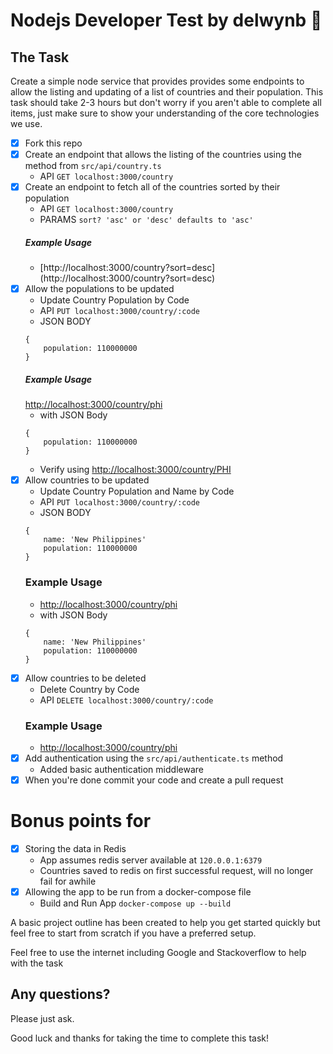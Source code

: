 # Nodejs Developer Test by delwynb 🚀

## The Task

Create a simple node service that provides provides some endpoints to allow the listing and updating of a
list of countries and their population. This task should take 2-3 hours but don't worry if you aren't able to 
complete all items, just make sure to show your understanding of the core technologies we use.

- [x] Fork this repo
- [x] Create an endpoint that allows the listing of the countries using the method from `src/api/country.ts`
    - API `GET localhost:3000/country`
- [x] Create an endpoint to fetch all of the countries sorted by their population
    - API `GET localhost:3000/country`
    - PARAMS `sort? 'asc' or 'desc' defaults to 'asc'`
    ##### Example Usage
    - [http://localhost:3000/country?sort=desc] (http://localhost:3000/country?sort=desc)
- [x] Allow the populations to be updated
    - Update Country Population by Code
    - API `PUT localhost:3000/country/:code`
    - JSON BODY 
    ```
    {
        population: 110000000
    }
    ```
    ##### Example Usage
    [http://localhost:3000/country/phi](http://localhost:3000/country/phi)
    - with JSON Body
    ```
    {
        population: 110000000
    }
    ```
    - Verify using [http://localhost:3000/country/PHI](http://localhost:3000/country/PHI)
- [x] Allow countries to be updated
    - Update Country Population and Name by Code
    - API `PUT localhost:3000/country/:code`
    - JSON BODY 
    ```
    {
        name: 'New Philippines'
        population: 110000000
    }
    ```
    ### Example Usage
    - [http://localhost:3000/country/phi](http://localhost:3000/country/phi)
    - with JSON Body 
    ```
    {
        name: 'New Philippines'
        population: 110000000
    }
    ```
- [x] Allow countries to be deleted 
    - Delete Country by Code
    - API `DELETE localhost:3000/country/:code`
     ### Example Usage
    - [http://localhost:3000/country/phi](http://localhost:3000/country/phi)
- [x] Add authentication using the `src/api/authenticate.ts` method
    - Added basic authentication middleware
- [x] When you're done commit your code and create a pull request

# Bonus points for

- [x] Storing the data in Redis
    - App assumes redis server available at `120.0.0.1:6379`
    - Countries saved to redis on first successful request, will no longer fail for awhile
- [x] Allowing the app to be run from a docker-compose file
    - Build and Run App `docker-compose up --build`

A basic project outline has been created to help you get started quickly but feel free to start from scratch if you have a preferred setup.

Feel free to use the internet including Google and Stackoverflow to help with the task

## Any questions?

Please just ask.

Good luck and thanks for taking the time to complete this task!
